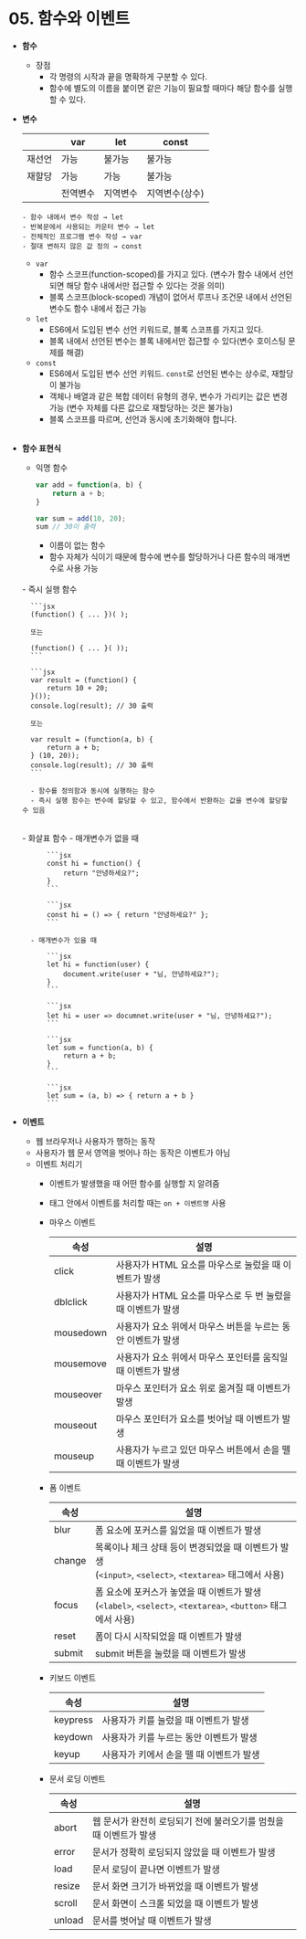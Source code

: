 # 05. 함수와 이벤트

- **함수**
    - 장점
        - 각 명령의 시작과 끝을 명확하게 구분할 수 있다.
        - 함수에 별도의 이름을 붙이면 같은 기능이 필요할 때마다 해당 함수를 실행할 수 있다.

- **변수**
    <br>
    
    |  | var | let | const |
    | --- | --- | --- | --- |
    | 재선언 | 가능 | 불가능 | 불가능 |
    | 재할당 | 가능 | 가능 | 불가능 |
    |  | 전역변수 | 지역변수 | 지역변수(상수) |
    
      - 함수 내에서 변수 작성 → let
      - 반복문에서 사용되는 카운터 변수 → let
      - 전체적인 프로그램 변수 작성 → var
      - 절대 변하지 않은 값 정의 → const

    - `var`
        - 함수 스코프(function-scoped)를 가지고 있다.
        (변수가 함수 내에서 선언되면 해당 함수 내에서만 접근할 수 있다는 것을 의미)
        - 블록 스코프(block-scoped) 개념이 없어서 루프나 조건문 내에서 선언된 변수도 함수 내에서 접근 가능
    - `let`
        - ES6에서 도입된 변수 선언 키워드로, 블록 스코프를 가지고 있다.
        - 블록 내에서 선언된 변수는 블록 내에서만 접근할 수 있다(변수 호이스팅 문제를 해결)
    - `const`
        - ES6에서 도입된 변수 선언 키워드. `const`로 선언된 변수는 상수로, 재할당이 불가능
        - 객체나 배열과 같은 복합 데이터 유형의 경우, 변수가 가리키는 값은 변경 가능
        (변수 자체를 다른 값으로 재할당하는 것은 불가능)
        - 블록 스코프를 따르며, 선언과 동시에 초기화해야 합니다.

    <br>

- **함수 표현식**
    - 익명 함수
        
        ```jsx
        var add = function(a, b) {
        	return a + b;
        }
        
        var sum = add(10, 20);
        sum // 30이 출력
        ```
        
        - 이름이 없는 함수
        - 함수 자체가 식이기 때문에 함수에 변수를 할당하거나 다른 함수의 매개변수로 사용 가능
        
    <br>
    - 즉시 실행 함수
        
        ```jsx
        (function() { ... })( );
        
        또는
        
        (function() { ... }( ));
        ```
        
        ```jsx
        var result = (function() {
        	return 10 + 20;
        }());
        console.log(result); // 30 출력
        
        또는
        
        var result = (function(a, b) {
        	return a + b;
        } (10, 20));
        console.log(result); // 30 출력
        ```
        
        - 함수를 정의함과 동시에 실행하는 함수
        - 즉시 실행 함수는 변수에 할당할 수 있고, 함수에서 반환하는 값을 변수에 할당할 수 있음
    
    <br>
    - 화살표 함수
        - 매개변수가 없을 때
            
            ```jsx
            const hi = function() {
            	return "안녕하세요?";
            }
            ```
            
            ```jsx
            const hi = () => { return "안녕하세요?" };
            ```
            
        - 매개변수가 있을 때
            
            ```jsx
            let hi = function(user) {
            	document.write(user + "님, 안녕하세요?");
            }
            ```
            
            ```jsx
            let hi = user => documnet.write(user + "님, 안녕하세요?");
            ```
            
            ```jsx
            let sum = function(a, b) {
            	return a + b;
            }
            ```
            
            ```jsx
            let sum = (a, b) => { return a + b }
            ```

- **이벤트**
    - 웹 브라우저나 사용자가 행하는 동작
    - 사용자가 웹 문서 영역을 벗어나 하는 동작은 이벤트가 아님
    - 이벤트 처리기
        - 이벤트가 발생했을 때 어떤 함수를 실행할 지 알려줌
        - 태그 안에서 이벤트를 처리할 때는 `on + 이벤트명` 사용
        - 마우스 이벤트
            
            
            | 속성 | 설명 |
            | --- | --- |
            | click | 사용자가 HTML 요소를 마우스로 눌렀을 때 이벤트가 발생 |
            | dblclick | 사용자가 HTML 요소를 마우스로 두 번 눌렀을 때 이벤트가 발생 |
            | mousedown | 사용자가 요소 위에서 마우스 버튼을 누르는 동안 이벤트가 발생 |
            | mousemove | 사용자가 요소 위에서 마우스 포인터를 움직일 때 이벤트가 발생 |
            | mouseover | 마우스 포인터가 요소 위로 옮겨질 때 이벤트가 발생 |
            | mouseout | 마우스 포인터가 요소를 벗어날 때 이벤트가 발생 |
            | mouseup | 사용자가 누르고 있던 마우스 버튼에서 손을 뗄 때 이벤트가 발생 |
        - 폼 이벤트
            
            
            | 속성 | 설명 |
            | --- | --- |
            | blur | 폼 요소에 포커스를 잃었을 때 이벤트가 발생 |
            | change | 목록이나 체크 상태 등이 변경되었을 때 이벤트가 발생 <br>(`<input>`, `<select>`, `<textarea>` 태그에서 사용) |
            | focus | 폼 요소에 포커스가 놓였을 때 이벤트가 발생 <br> (`<label>`, `<select>`, `<textarea>`, `<button>` 태그에서 사용) |
            | reset | 폼이 다시 시작되었을 때 이벤트가 발생 |
            | submit | submit 버튼을 눌렀을 때 이벤트가 발생 |
        - 키보드 이벤트
            
            
            | 속성 | 설명 |
            | --- | --- |
            | keypress | 사용자가 키를 눌렀을 때 이벤트가 발생 |
            | keydown | 사용자가 키를 누르는 동안 이벤트가 발생 |
            | keyup | 사용자가 키에서 손을 뗄 때 이벤트가 발생 |
        - 문서 로딩 이벤트
            
            
            | 속성 | 설명 |
            | --- | --- |
            | abort | 웹 문서가 완전히 로딩되기 전에 불러오기를 멈췄을 때 이벤트가 발생 |
            | error | 문서가 정확히 로딩되지 않았을 때 이벤트가 발생 |
            | load | 문서 로딩이 끝나면 이벤트가 발생 |
            | resize | 문서 화면 크기가 바뀌었을 때 이벤트가 발생 |
            | scroll | 문서 화면이 스크롤 되었을 때 이벤트가 발생 |
            | unload | 문서를 벗어날 때 이벤트가 발생 |
